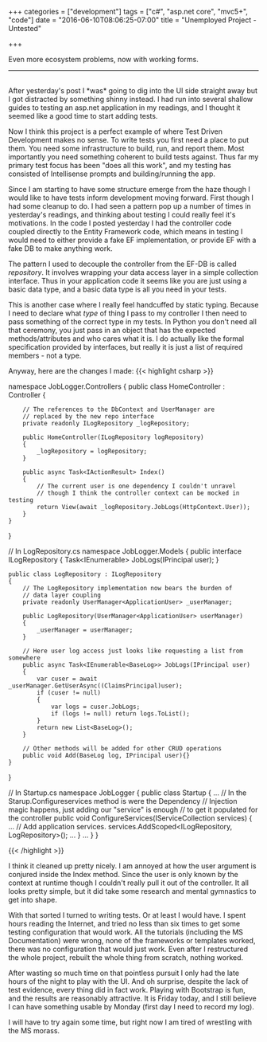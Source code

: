 +++
categories = ["development"]
tags = ["c#", "asp.net core", "mvc5+", "code"]
date = "2016-06-10T08:06:25-07:00"
title = "Unemployed Project - Untested"

+++

Even more ecosystem problems, now with working forms.
<!--more-->
<hr/><br/>
After yesterday's post I *was* going to dig into the UI side straight away but I
got distracted by something shinny instead. I had run into several shallow
guides to testing an asp.net application in my readings, and I thought it seemed
like a good time to start adding tests.

Now I think this project is a perfect example of where Test Driven Development
makes no sense. To write tests you first need a place to put them. You need some
infrastructure to build, run, and report them. Most importantly you need
something coherent to build tests against. Thus far my primary test focus has
been "does all this work", and my testing has consisted of Intellisense prompts
and building/running the app.

Since I am starting to have some structure emerge from the haze though I would
like to have tests inform development moving forward. First though I had some
cleanup to do. I had seen a pattern pop up a number of times in yesterday's
readings, and thinking about testing I could really feel it's motivations. In
the code I posted yesterday I had the controller code coupled directly to the
Entity Framework code, which means in testing I would need to either provide a
fake EF implementation, or provide EF with a fake DB to make anything work.

The pattern I used to decouple the controller from the EF-DB is called
*repository*. It involves wrapping your data access layer in a simple collection
interface. Thus in your application code it seems like you are just using a
basic data type, and a basic data type is all you need in your tests.

This is another case where I really feel handcuffed by static typing. Because I
need to declare what *type* of thing I pass to my controller I then need to pass
something of the correct type in my tests. In Python you don't need all that
ceremony, you just pass in an object that has the expected methods/attributes
and who cares what it is. I do actually like the formal specification provided
by interfaces, but really it is just a list of required members - not a type.

Anyway, here are the changes I made:
{{< highlight csharp >}}

namespace JobLogger.Controllers
{
    public class HomeController : Controller
    {

        // The references to the DbContext and UserManager are
        // replaced by the new repo interface
        private readonly ILogRepository _logRepository;

        public HomeController(ILogRepository logRepository)
        {
            _logRepository = logRepository;
        }
        
        public async Task<IActionResult> Index()
        {
            // The current user is one dependency I couldn't unravel
            // though I think the controller context can be mocked in testing
            return View(await _logRepository.JobLogs(HttpContext.User));
        }
    }
}

// In LogRepository.cs
namespace JobLogger.Models
{
    public interface ILogRepository
    {
        Task<IEnumerable<BaseLog>> JobLogs(IPrincipal user);
    }

    public class LogRepository : ILogRepository
    {
        // The LogRepository implementation now bears the burden of
        // data layer coupling
        private readonly UserManager<ApplicationUser> _userManager;

        public LogRepository(UserManager<ApplicationUser> userManager)
        {
            _userManager = userManager;
        }

        // Here user log access just looks like requesting a list from somewhere
        public async Task<IEnumerable<BaseLog>> JobLogs(IPrincipal user)
        {
            var cuser = await _userManager.GetUserAsync((ClaimsPrincipal)user);
            if (cuser != null)
            {
                var logs = cuser.JobLogs;
                if (logs != null) return logs.ToList();
            }
            return new List<BaseLog>();
        }

        // Other methods will be added for other CRUD operations
        public void Add(BaseLog log, IPrincipal user){}
    }
}

// In Startup.cs
namespace JobLogger
{
    public class Startup
    {
    ...
        // In the Starup.Configureservices method is were the Dependency
        // Injection magic happens, just adding our "service" is enough
        // to get it populated for the controller
        public void ConfigureServices(IServiceCollection services)
        {
            ...
            // Add application services.
            services.AddScoped<ILogRepository, LogRepository>();
            ...
        }
    ...
    }
}

{{< /highlight >}}

I think it cleaned up pretty nicely. I am annoyed at how the user argument is
conjured inside the Index method. Since the user is only known by the context at
runtime though I couldn't really pull it out of the controller. It all looks
pretty simple, but it did take some research and mental gymnastics to get into
shape.

With that sorted I turned to writing tests. Or at least I would have. I spent
hours reading the Internet, and tried no less than six times to get some testing
configuration that would work. All the tutorials (including the MS
Documentation) were wrong, none of the frameworks or templates worked, there was
no configuration that would just work. Even after I restructured the whole
project, rebuilt the whole thing from scratch, nothing worked.

After wasting so much time on that pointless pursuit I only had the late hours
of the night to play with the UI. And oh surprise, despite the lack of test
evidence, every thing did in fact work. Playing with Bootstrap is fun, and the
results are reasonably attractive. It is Friday today, and I still believe I can
have something usable by Monday (first day I need to record my log).

I will have to try again some time, but right now I am tired of wrestling with the
MS morass.